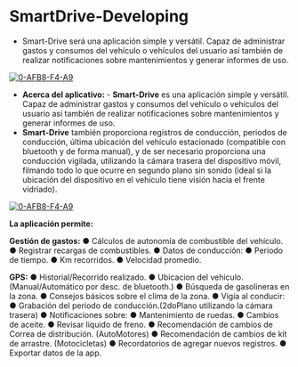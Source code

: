 # SmartDrive-Developing


- Smart-Drive será una aplicación simple y versátil. Capaz de administrar gastos y consumos del vehículo o vehículos del usuario así también de realizar notificaciones sobre mantenimientos y generar informes de uso.

<a href="https://imgbb.com/"><img src="https://i.ibb.co/rFV3Mpv/0-AFB8-F4-A9.png" alt="0-AFB8-F4-A9" align="center" border="0"></a>

- **Acerca del aplicativo:**
			- **Smart-Drive** es una aplicación simple y versátil. Capaz de administrar gastos y consumos del vehículo o vehículos del usuario así también de realizar notificaciones sobre mantenimientos y generar informes de uso.
- **Smart-Drive** también proporciona registros de conducción, periodos de conducción, última ubicación del vehículo estacionado (compatible con bluetooth y de forma manual), y de ser necesario proporciona una conducción vigilada, utilizando la cámara trasera del dispositivo móvil, filmando todo lo que ocurre en segundo plano sin sonido (ideal si la ubicación del dispositivo en el vehículo tiene visión hacia el frente vidriado).

<a href="https://imgbb.com/"><img src="https://i.ibb.co/rFV3Mpv/0-AFB8-F4-A9.png" alt="0-AFB8-F4-A9" border="0"></a>

**La aplicación permite:**

**Gestión de gastos:**
●	Cálculos de autonomía de combustible del vehículo.
●	Registrar recargas de combustibles.
●	Datos de conducción: 
●	Periodo de tiempo.
●	Km recorridos.
●	Velocidad promedio.

**GPS:**
●	Historial/Recorrido realizado.
●	Ubicacion del vehiculo. (Manual/Automático por desc. de bluetooth.)
●	Búsqueda de gasolineras en la zona.
●	Consejos básicos sobre el clima de la zona.
●	Vigía al conducir:
●	Grabación del periodo de conducción.(2doPlano utilizando la cámara trasera)
●	Notificaciones sobre:
●	Mantenimiento de ruedas.
●	Cambios de aceite.
●	Revisar liquido de freno.
●	Recomendación de cambios de Correa de distribución. (AutoMotores)
●	Recomendación de cambios de kit de arrastre. (Motocicletas)
●	Recordatorios de agregar nuevos registros.
●	Exportar datos de la app.
